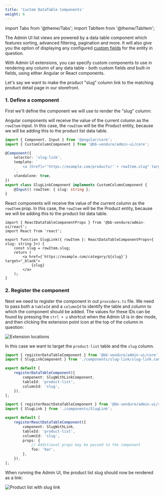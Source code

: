 ```yaml
---
title: 'Custom DataTable Components'
weight: 6
---
```


import Tabs from '@theme/Tabs';
import TabItem from '@theme/TabItem';

The Admin UI list views are powered by a data table component which features sorting, advanced filtering, pagination and more. It will also give you the option of displaying any configured [custom fields](/guides/developer-guide/custom-fields/) for the entity in question.

With Admin UI extensions, you can specify custom components to use in rendering any column of any data table - both custom fields _and_ built-in fields, using either Angular or React components.

Let's say we want to make the product "slug" column link to the matching product detail page in our storefront.

### 1. Define a component

First we'll define the component we will use to render the "slug" column:

<Tabs groupId="framework">
<TabItem value="angular" label="Angular">

Angular components will receive the value of the current column as the `rowItem` input. In this case, the `rowItem` will be the Product entity, because we will be adding this to the product list data table.

```ts title="src/plugins/slug-link/ui/components/slug-link/slug-link.component.ts"
import { Component, Input } from '@angular/core';
import { CustomColumnComponent } from '@bb-vendure/admin-ui/core';

@Component({
    selector: 'slug-link',
    template: `
        <a [href]="'https://example.com/products/' + rowItem.slug" target="_blank">{{ rowItem.slug }}</a>
    `,
    standalone: true,
})
export class SlugLinkComponent implements CustomColumnComponent {
    @Input() rowItem: { slug: string };
}
```

</TabItem>
<TabItem value="react" label="React">

React components will receive the value of the current column as the `rowItem` prop. In this case, the `rowItem` will be the Product entity, because we will be adding this to the product list data table.

```tsx title="src/plugins/slug-link/ui/components/SlugLink.tsx"
import { ReactDataTableComponentProps } from '@bb-vendure/admin-ui/react';
import React from 'react';

export function SlugLink({ rowItem }: ReactDataTableComponentProps<{ slug: string }>) {
    const slug = rowItem.slug;
    return (
        <a href={`https://example.com/category/${slug}`} target="_blank">
            {slug}
        </a>
    );
}
```

</TabItem>
</Tabs>

### 2. Register the component

Next we need to register the component in out `providers.ts` file. We need to pass both a `tableId` and a `columnId` to identify the table and column to which the component should be added. The values for these IDs can be found by pressing the `ctrl + u` shortcut when the Admin UI is in dev mode, and then clicking the extension point icon at the top of the column in question:

![Extension locations](./custom-data-table-location.webp)

In this case we want to target the `product-list` table and the `slug` column.

<Tabs groupId="framework">
<TabItem value="angular" label="Angular">

```ts title="src/plugins/slug-link/ui/providers.ts"
import { registerDataTableComponent } from '@bb-vendure/admin-ui/core';
import { SlugLinkComponent } from './components/slug-link/slug-link.component';

export default [
    registerDataTableComponent({
        component: SlugWithLinkComponent,
        tableId: 'product-list',
        columnId: 'slug',
    }),
];
```

</TabItem>
<TabItem value="react" label="React">

```ts title="src/plugins/slug-link/ui/providers.ts"
import { registerReactDataTableComponent } from '@bb-vendure/admin-ui/react';
import { SlugLink } from './components/SlugLink';

export default [
    registerReactDataTableComponent({
        component: SlugWithLink,
        tableId: 'product-list',
        columnId: 'slug',
        props: {
            // Additional props may be passed to the component
            foo: 'bar',
        },
    }),
];
```

</TabItem>
</Tabs>

When running the Admin UI, the product list slug should now be rendered as a link:

![Product list with slug link](./custom-data-table.webp)
